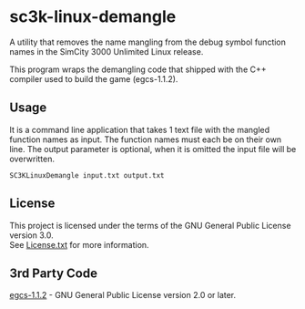 # sc3k-linux-demangle

A utility that removes the name mangling from the debug symbol function names in the SimCity 3000 Unlimited
Linux release.

This program wraps the demangling code that shipped with the C++ compiler used to build the game (egcs-1.1.2).

## Usage

It is a command line application that takes 1 text file with the mangled function names as input. The function
names must each be on their own line.
The output parameter is optional, when it is omitted the input file will be overwritten.

`SC3KLinuxDemangle input.txt output.txt`

## License

This project is licensed under the terms of the GNU General Public License version 3.0.   
See [License.txt](License.txt) for more information.

## 3rd Party Code

[egcs-1.1.2](https://gcc.gnu.org/pub/gcc/releases/egcs-1.1.2/) - GNU General Public License version 2.0 or later.